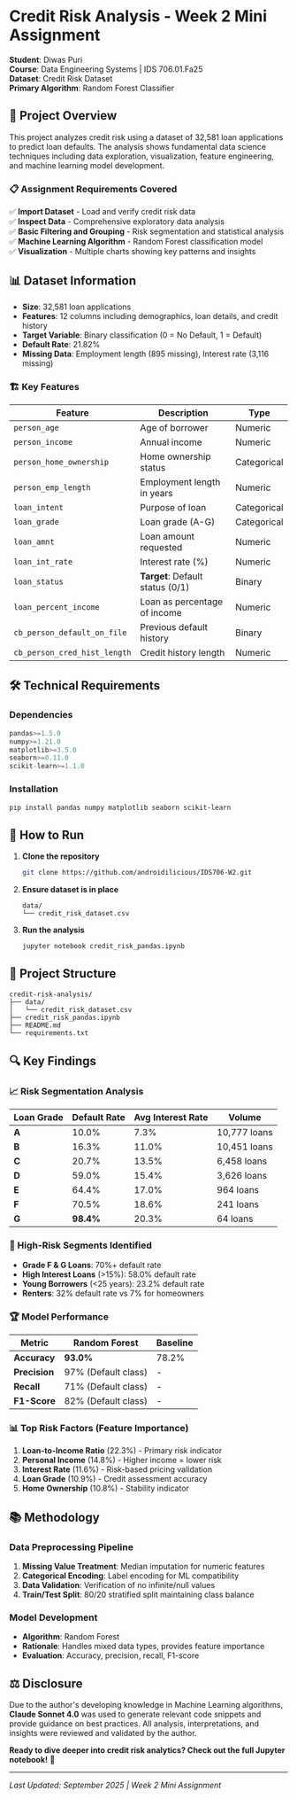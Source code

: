 # Credit Risk Analysis - Week 2 Mini Assignment

**Student**: Diwas Puri  
**Course**: Data Engineering Systems | IDS 706.01.Fa25  
**Dataset**: Credit Risk Dataset  
**Primary Algorithm**: Random Forest Classifier  

## 🎯 Project Overview

This project analyzes credit risk using a dataset of 32,581 loan applications to predict loan defaults. The analysis shows fundamental data science techniques including data exploration, visualization, feature engineering, and machine learning model development.

### 📋 Assignment Requirements Covered

✅ **Import Dataset** - Load and verify credit risk data  
✅ **Inspect Data** - Comprehensive exploratory data analysis  
✅ **Basic Filtering and Grouping** - Risk segmentation and statistical analysis  
✅ **Machine Learning Algorithm** - Random Forest classification model  
✅ **Visualization** - Multiple charts showing key patterns and insights  

## 📊 Dataset Information

- **Size**: 32,581 loan applications
- **Features**: 12 columns including demographics, loan details, and credit history
- **Target Variable**: Binary classification (0 = No Default, 1 = Default)
- **Default Rate**: 21.82%
- **Missing Data**: Employment length (895 missing), Interest rate (3,116 missing)

### 🏗️ Key Features

| Feature | Description | Type |
|---------|-------------|------|
| `person_age` | Age of borrower | Numeric |
| `person_income` | Annual income | Numeric |
| `person_home_ownership` | Home ownership status | Categorical |
| `person_emp_length` | Employment length in years | Numeric |
| `loan_intent` | Purpose of loan | Categorical |
| `loan_grade` | Loan grade (A-G) | Categorical |
| `loan_amnt` | Loan amount requested | Numeric |
| `loan_int_rate` | Interest rate (%) | Numeric |
| `loan_status` | **Target**: Default status (0/1) | Binary |
| `loan_percent_income` | Loan as percentage of income | Numeric |
| `cb_person_default_on_file` | Previous default history | Binary |
| `cb_person_cred_hist_length` | Credit history length | Numeric |

## 🛠️ Technical Requirements

### Dependencies
```python
pandas>=1.5.0
numpy>=1.21.0
matplotlib>=3.5.0
seaborn>=0.11.0
scikit-learn>=1.1.0
```

### Installation
```bash
pip install pandas numpy matplotlib seaborn scikit-learn
```

## 🚀 How to Run

1. **Clone the repository**
   ```bash
   git clone https://github.com/androidilicious/IDS706-W2.git
   ```

2. **Ensure dataset is in place**
   ```
   data/
   └── credit_risk_dataset.csv
   ```

3. **Run the analysis**
   ```bash
   jupyter notebook credit_risk_pandas.ipynb
   ```

## 📁 Project Structure

```
credit-risk-analysis/
├── data/
│   └── credit_risk_dataset.csv
├── credit_risk_pandas.ipynb
├── README.md
└── requirements.txt
```

## 🔍 Key Findings

### 📈 Risk Segmentation Analysis

| Loan Grade | Default Rate | Avg Interest Rate | Volume |
|------------|--------------|-------------------|---------|
| **A** | 10.0% | 7.3% | 10,777 loans |
| **B** | 16.3% | 11.0% | 10,451 loans |
| **C** | 20.7% | 13.5% | 6,458 loans |
| **D** | 59.0% | 15.4% | 3,626 loans |
| **E** | 64.4% | 17.0% | 964 loans |
| **F** | 70.5% | 18.6% | 241 loans |
| **G** | **98.4%** | 20.3% | 64 loans |

### 🎯 High-Risk Segments Identified

- **Grade F & G Loans**: 70%+ default rate
- **High Interest Loans** (>15%): 58.0% default rate  
- **Young Borrowers** (<25 years): 23.2% default rate
- **Renters**: 32% default rate vs 7% for homeowners

### 🏆 Model Performance

| Metric | Random Forest | Baseline |
|--------|---------------|----------|
| **Accuracy** | **93.0%** | 78.2% |
| **Precision** | 97% (Default class) | - |
| **Recall** | 71% (Default class) | - |
| **F1-Score** | 82% (Default class) | - |

### 📊 Top Risk Factors (Feature Importance)

1. **Loan-to-Income Ratio** (22.3%) - Primary risk indicator
2. **Personal Income** (14.8%) - Higher income = lower risk
3. **Interest Rate** (11.6%) - Risk-based pricing validation
4. **Loan Grade** (10.9%) - Credit assessment accuracy
5. **Home Ownership** (10.8%) - Stability indicator

## 📚 Methodology

### Data Preprocessing Pipeline
1. **Missing Value Treatment**: Median imputation for numeric features
2. **Categorical Encoding**: Label encoding for ML compatibility  
3. **Data Validation**: Verification of no infinite/null values
4. **Train/Test Split**: 80/20 stratified split maintaining class balance

### Model Development
- **Algorithm**: Random Forest
- **Rationale**: Handles mixed data types, provides feature importance
- **Evaluation**: Accuracy, precision, recall, F1-score

## ⚖️ Disclosure

Due to the author's developing knowledge in Machine Learning algorithms, **Claude Sonnet 4.0** was used to generate relevant code snippets and provide guidance on best practices. All analysis, interpretations, and insights were reviewed and validated by the author.


**Ready to dive deeper into credit risk analytics? Check out the full Jupyter notebook!** 🚀

---
*Last Updated: September 2025 | Week 2 Mini Assignment*